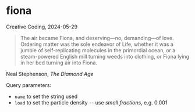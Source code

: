 # fiona

Creative Coding, 2024-05-29

> The air became Fiona, and deserving—no, demanding—of love. Ordering matter was the sole endeavor of Life, whether it was a jumble of self-replicating molecules in the primordial ocean, or a steam-powered English mill turning weeds into clothing, or Fiona lying in her bed turning air into Fiona.

Neal Stephenson, _The Diamond Age_

Query parameters:

- `name` to set the string used
- `load` to set the particle density -- use _small fractions_, e.g. 0.001
